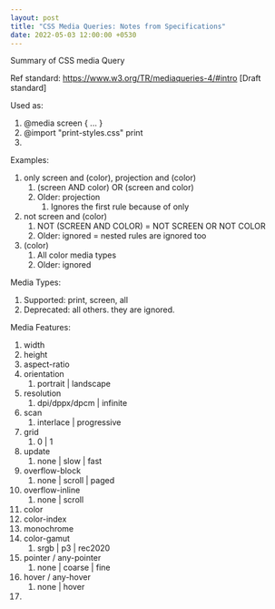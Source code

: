 ```yaml
---
layout: post
title: "CSS Media Queries: Notes from Specifications"
date: 2022-05-03 12:00:00 +0530
---
```


Summary of CSS media Query

Ref standard: https://www.w3.org/TR/mediaqueries-4/#intro [Draft standard]

Used as:

1. @media screen { ... }
2. @import "print-styles.css" print
3. <link rel="stylesheet" type="text/css" media="screen" href="style.css">

Examples:

1. only screen and (color), projection and (color)
   1. (screen AND color) OR (screen and color)
   2. Older: projection
      1. Ignores the first rule because of only
2. not screen and (color)
   1. NOT (SCREEN AND COLOR) = NOT SCREEN OR NOT COLOR
   2. Older: ignored = nested rules are ignored too
3. (color)
   1. All color media types
   2. Older: ignored

Media Types:

1. Supported: print, screen, all
2. Deprecated: all others. they are ignored.

Media Features:

1. width
2. height
3. aspect-ratio
4. orientation
   1. portrait | landscape
5. resolution
   1. <number> dpi/dppx/dpcm | infinite
6. scan
   1. interlace | progressive
7. grid
   1. 0 | 1
8. update
   1. none | slow | fast
9. overflow-block
   1. none | scroll | paged
10. overflow-inline
    1. none | scroll
11. color
12. color-index
13. monochrome
14. color-gamut
    1. srgb | p3 | rec2020
15. pointer / any-pointer
    1. none | coarse | fine
16. hover / any-hover
    1. none | hover
17.
